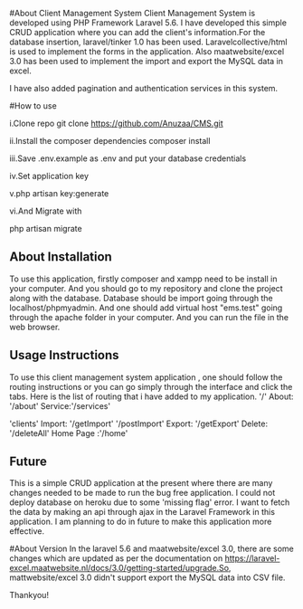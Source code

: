 

#About Client Management System
Client Management System is developed using PHP Framework Laravel 5.6. I have developed this simple CRUD application where you can add the client's information.For the database insertion, laravel/tinker 1.0 has been used. Laravelcollective/html is used to implement  the forms in the application. Also maatwebsite/excel 3.0 has been used to implement the import and export the MySQL data in excel.

I have also added pagination and authentication services in this system.

#How to use

i.Clone repo
git clone https://github.com/Anuzaa/CMS.git

ii.Install the composer dependencies
composer install

iii.Save .env.example as .env and put your database credentials

iv.Set application key

v.php artisan key:generate        

vi.And Migrate with

php artisan migrate

## About Installation
To use this application, firstly composer and xampp need to be install in your computer. And you should go to my repository and clone the project along with the database. Database should be import going through the localhost/phpmyadmin. And one should add virtual host "ems.test" going through the apache folder in your computer. And you can run the file in the web browser.

## Usage Instructions
To use this client management system application , one should follow the routing instructions or you can go simply through the interface and click the tabs.
Here is the list of routing that i have added to my application.
'/' 
About: '/about'
Service:'/services'

'clients'
Import: '/getImport'
        '/postImport'
Export: '/getExport'
Delete: '/deleteAll'
Home Page :'/home'


## Future
This is a simple CRUD application at the present where there are many changes needed to be made to run the bug free application. I could not deploy database  on heroku due to some 'missing flag' error. I want to fetch the data by making an api through ajax in the Laravel Framework in this application. I am planning to do in future to make this application more effective.

#About Version
In the laravel 5.6 and maatwebsite/excel 3.0, there are some changes which are updated as per the documentation on https://laravel-excel.maatwebsite.nl/docs/3.0/getting-started/upgrade.So, mattwebsite/excel 3.0 didn't support export the MySQL data into CSV file.

Thankyou! 


